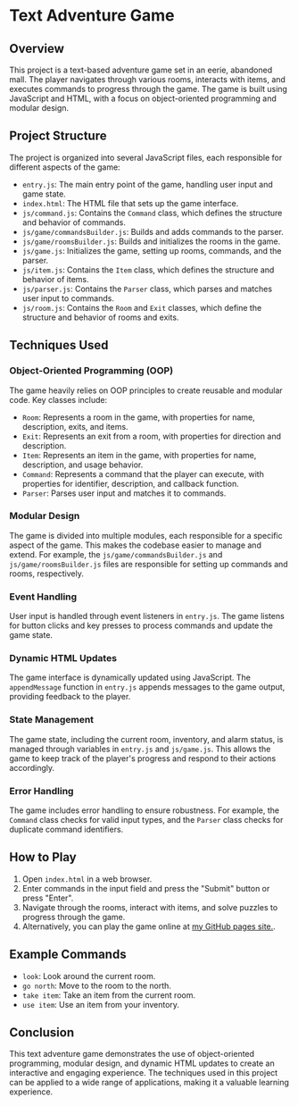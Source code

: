 # Text Adventure Game

## Overview

This project is a text-based adventure game set in an eerie, abandoned mall. The player navigates through various rooms, interacts with items, and executes commands to progress through the game. The game is built using JavaScript and HTML, with a focus on object-oriented programming and modular design.

## Project Structure

The project is organized into several JavaScript files, each responsible for different aspects of the game:

- `entry.js`: The main entry point of the game, handling user input and game state.
- `index.html`: The HTML file that sets up the game interface.
- `js/command.js`: Contains the `Command` class, which defines the structure and behavior of commands.
- `js/game/commandsBuilder.js`: Builds and adds commands to the parser.
- `js/game/roomsBuilder.js`: Builds and initializes the rooms in the game.
- `js/game.js`: Initializes the game, setting up rooms, commands, and the parser.
- `js/item.js`: Contains the `Item` class, which defines the structure and behavior of items.
- `js/parser.js`: Contains the `Parser` class, which parses and matches user input to commands.
- `js/room.js`: Contains the `Room` and `Exit` classes, which define the structure and behavior of rooms and exits.

## Techniques Used

### Object-Oriented Programming (OOP)

The game heavily relies on OOP principles to create reusable and modular code. Key classes include:

- `Room`: Represents a room in the game, with properties for name, description, exits, and items.
- `Exit`: Represents an exit from a room, with properties for direction and description.
- `Item`: Represents an item in the game, with properties for name, description, and usage behavior.
- `Command`: Represents a command that the player can execute, with properties for identifier, description, and callback function.
- `Parser`: Parses user input and matches it to commands.

### Modular Design

The game is divided into multiple modules, each responsible for a specific aspect of the game. This makes the codebase easier to manage and extend. For example, the `js/game/commandsBuilder.js` and `js/game/roomsBuilder.js` files are responsible for setting up commands and rooms, respectively.

### Event Handling

User input is handled through event listeners in `entry.js`. The game listens for button clicks and key presses to process commands and update the game state.

### Dynamic HTML Updates

The game interface is dynamically updated using JavaScript. The `appendMessage` function in `entry.js` appends messages to the game output, providing feedback to the player.

### State Management

The game state, including the current room, inventory, and alarm status, is managed through variables in `entry.js` and `js/game.js`. This allows the game to keep track of the player's progress and respond to their actions accordingly.

### Error Handling

The game includes error handling to ensure robustness. For example, the `Command` class checks for valid input types, and the `Parser` class checks for duplicate command identifiers.

## How to Play

1. Open `index.html` in a web browser.
2. Enter commands in the input field and press the "Submit" button or press "Enter".
3. Navigate through the rooms, interact with items, and solve puzzles to progress through the game.
4. Alternatively, you can play the game online at [my GitHub pages site.](https://daftscientist.github.io/text-adventure-game/).

## Example Commands

- `look`: Look around the current room.
- `go north`: Move to the room to the north.
- `take item`: Take an item from the current room.
- `use item`: Use an item from your inventory.

## Conclusion

This text adventure game demonstrates the use of object-oriented programming, modular design, and dynamic HTML updates to create an interactive and engaging experience. The techniques used in this project can be applied to a wide range of applications, making it a valuable learning experience.